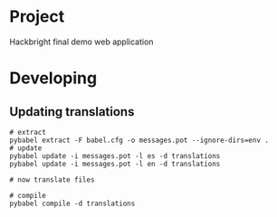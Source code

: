 # Project
Hackbright final demo web application

# Developing

## Updating translations
```
# extract
pybabel extract -F babel.cfg -o messages.pot --ignore-dirs=env .
# update
pybabel update -i messages.pot -l es -d translations
pybabel update -i messages.pot -l en -d translations

# now translate files

# compile
pybabel compile -d translations
```
